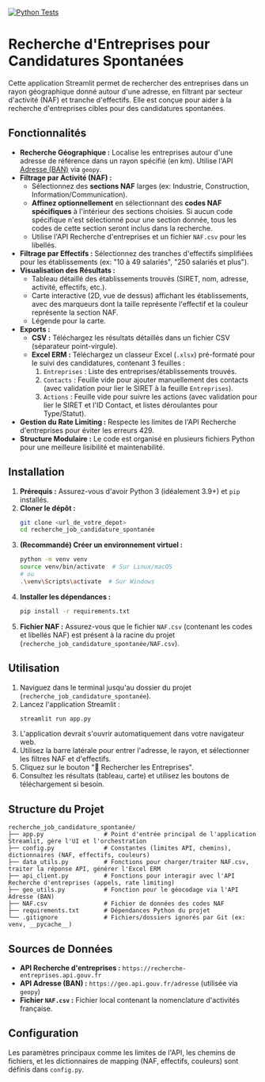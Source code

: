 [![Python Tests](https://github.com/Relais4x100a2/Recherche-job-par-candidature-spontanee/actions/workflows/python-tests.yml/badge.svg)](https://github.com/Relais4x100a2/Recherche-job-par-candidature-spontanee/actions/workflows/python-tests.yml)


# Recherche d'Entreprises pour Candidatures Spontanées

Cette application Streamlit permet de rechercher des entreprises dans un rayon géographique donné autour d'une adresse, en filtrant par secteur d'activité (NAF) et tranche d'effectifs. Elle est conçue pour aider à la recherche d'entreprises cibles pour des candidatures spontanées.

## Fonctionnalités

*   **Recherche Géographique :** Localise les entreprises autour d'une adresse de référence dans un rayon spécifié (en km). Utilise l'API [Adresse (BAN)](https://geo.api.gouv.fr/adresse) via `geopy`.
*   **Filtrage par Activité (NAF) :**
    *   Sélectionnez des **sections NAF** larges (ex: Industrie, Construction, Information/Communication).
    *   **Affinez optionnellement** en sélectionnant des **codes NAF spécifiques** à l'intérieur des sections choisies. Si aucun code spécifique n'est sélectionné pour une section donnée, tous les codes de cette section seront inclus dans la recherche.
    *   Utilise l'API Recherche d'entreprises et un fichier `NAF.csv` pour les libellés.
*   **Filtrage par Effectifs :** Sélectionnez des tranches d'effectifs simplifiées pour les établissements (ex: "10 à 49 salariés", "250 salariés et plus").
*   **Visualisation des Résultats :**
    *   Tableau détaillé des établissements trouvés (SIRET, nom, adresse, activité, effectifs, etc.).
    *   Carte interactive (2D, vue de dessus) affichant les établissements, avec des marqueurs dont la taille représente l'effectif et la couleur représente la section NAF.
    *   Légende pour la carte.
*   **Exports :**
    *   **CSV :** Téléchargez les résultats détaillés dans un fichier CSV (séparateur point-virgule).
    *   **Excel ERM :** Téléchargez un classeur Excel (`.xlsx`) pré-formaté pour le suivi des candidatures, contenant 3 feuilles :
        1.  `Entreprises` : Liste des entreprises/établissements trouvés.
        2.  `Contacts` : Feuille vide pour ajouter manuellement des contacts (avec validation pour lier le SIRET à la feuille `Entreprises`).
        3.  `Actions` : Feuille vide pour suivre les actions (avec validation pour lier le SIRET et l'ID Contact, et listes déroulantes pour Type/Statut).
*   **Gestion du Rate Limiting :** Respecte les limites de l'API Recherche d'entreprises pour éviter les erreurs 429.
*   **Structure Modulaire :** Le code est organisé en plusieurs fichiers Python pour une meilleure lisibilité et maintenabilité.

## Installation

1.  **Prérequis :** Assurez-vous d'avoir Python 3 (idéalement 3.9+) et `pip` installés.
2.  **Cloner le dépôt :**
    ```bash
    git clone <url_de_votre_depot>
    cd recherche_job_candidature_spontanée
    ```
3.  **(Recommandé) Créer un environnement virtuel :**
    ```bash
    python -m venv venv
    source venv/bin/activate  # Sur Linux/macOS
    # ou
    .\venv\Scripts\activate  # Sur Windows
    ```
4.  **Installer les dépendances :**
    ```bash
    pip install -r requirements.txt
    ```
5.  **Fichier NAF :** Assurez-vous que le fichier `NAF.csv` (contenant les codes et libellés NAF) est présent à la racine du projet (`recherche_job_candidature_spontanée/NAF.csv`).

## Utilisation

1.  Naviguez dans le terminal jusqu'au dossier du projet (`recherche_job_candidature_spontanée`).
2.  Lancez l'application Streamlit :
    ```bash
    streamlit run app.py
    ```
3.  L'application devrait s'ouvrir automatiquement dans votre navigateur web.
4.  Utilisez la barre latérale pour entrer l'adresse, le rayon, et sélectionner les filtres NAF et d'effectifs.
5.  Cliquez sur le bouton "🚀 Rechercher les Entreprises".
6.  Consultez les résultats (tableau, carte) et utilisez les boutons de téléchargement si besoin.

## Structure du Projet

```
recherche_job_candidature_spontanée/
├── app.py                 # Point d'entrée principal de l'application Streamlit, gère l'UI et l'orchestration
├── config.py              # Constantes (limites API, chemins), dictionnaires (NAF, effectifs, couleurs)
├── data_utils.py          # Fonctions pour charger/traiter NAF.csv, traiter la réponse API, générer l'Excel ERM
├── api_client.py          # Fonctions pour interagir avec l'API Recherche d'entreprises (appels, rate limiting)
├── geo_utils.py           # Fonction pour le géocodage via l'API Adresse (BAN)
├── NAF.csv                # Fichier de données des codes NAF
├── requirements.txt       # Dépendances Python du projet
└── .gitignore             # Fichiers/dossiers ignorés par Git (ex: venv, __pycache__)
```


## Sources de Données

*   **API Recherche d'entreprises :** `https://recherche-entreprises.api.gouv.fr`
*   **API Adresse (BAN) :** `https://geo.api.gouv.fr/adresse` (utilisée via `geopy`)
*   **Fichier `NAF.csv` :** Fichier local contenant la nomenclature d'activités française.

## Configuration

Les paramètres principaux comme les limites de l'API, les chemins de fichiers, et les dictionnaires de mapping (NAF, effectifs, couleurs) sont définis dans `config.py`.
